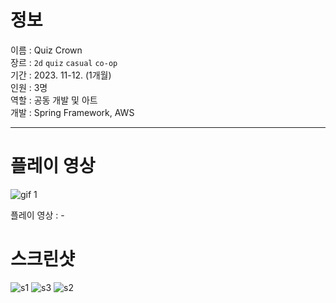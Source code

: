 # 정보
이름 : Quiz Crown <br>
장르 : `2d` `quiz` `casual` `co-op` <br>
기간 : 2023. 11-12. (1개월)  <br>
인원 : 3명 <br>
역할 : 공동 개발 및 아트 <br>
개발 : Spring Framework, AWS
<hr>

# 플레이 영상

![gif 1](https://github.com/user-attachments/assets/690a1d11-8ede-4112-be37-4208c5e620b6)

플레이 영상 : -

# 스크린샷

![s1](https://github.com/user-attachments/assets/ab345c36-febd-49a8-8a1a-0cd54b07641a)
![s3](https://github.com/user-attachments/assets/a062d437-d712-48ea-a1fe-3e645c3761dd)
![s2](https://github.com/user-attachments/assets/d8f21776-720d-42e5-9cc2-60d464815956)
